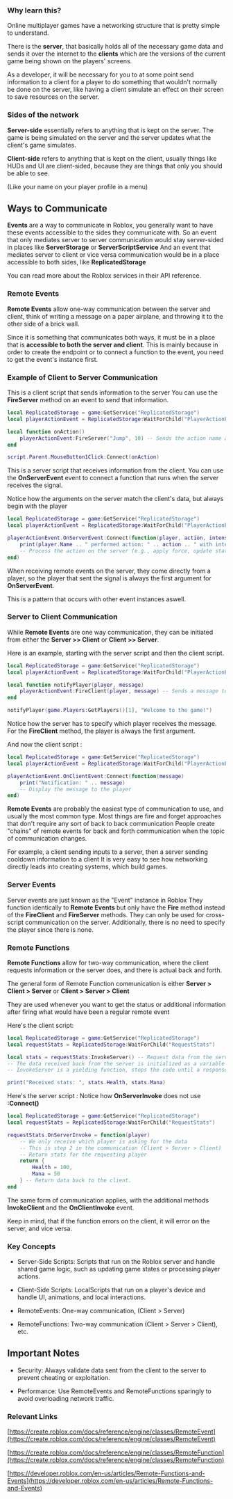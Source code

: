 
### Why learn this?

Online multiplayer games have a networking structure that is pretty
simple to understand.

There is the **server**, that basically holds all of the necessary game data and sends it over the internet to the **clients** 
which are the versions of the current game being shown on the players' screens.

As a developer, it will be necessary for you to at some point send
information to a client for a player to do something that wouldn't 
normally be done on the server, like having a client simulate an effect 
on their screen to save resources on the server.

### Sides of the network

**Server-side** essentially refers to anything that is kept on the server.
The game is being simulated on the server and the server updates
what the client's game simulates.

**Client-side** refers to anything that is kept on the client,
usually things like HUDs and UI are client-sided, because they are things
that only you should be able to see. 

(Like your name on your player profile in a menu)

## Ways to Communicate

**Events** are a way to communicate in Roblox, you generally want to have these events accessible to the sides they communicate with. 
So an event that only mediates server to server communication would stay
server-sided in places like **ServerStorage** or **ServerScriptService**
And an event that mediates server to client or vice versa communication would be in a place accessible to both sides, like **ReplicatedStorage**

You can read more about the Roblox services in their API reference.

### Remote Events

**Remote Events** allow one-way communication between the server and client, think of writing a message on a paper airplane, and throwing it to the other side of a brick wall.

Since it is something that communicates both ways, it must be in a place that is **accessible to both the server and client**. 
This is mainly because in order to create the endpoint or to connect a
function to the event, you need to get the event's instance first.

### Example of Client to Server Communication

This is a client script that sends information to the server
You can use the **FireServer** method on an event to send that information.
```lua
local ReplicatedStorage = game:GetService("ReplicatedStorage")
local playerActionEvent = ReplicatedStorage:WaitForChild("PlayerActionEvent")

local function onAction()
    playerActionEvent:FireServer("Jump", 10) -- Sends the action name and intensity to the server
end

script.Parent.MouseButton1Click:Connect(onAction)
```

This is a server script that receives information from the client.
You can use the **OnServerEvent** event to connect a function that runs when the server receives the signal.

Notice how the arguments on the server match the client's data, 
but always begin with the player


```lua
local ReplicatedStorage = game:GetService("ReplicatedStorage")
local playerActionEvent = ReplicatedStorage:WaitForChild("PlayerActionEvent")

playerActionEvent.OnServerEvent:Connect(function(player, action, intensity)
    print(player.Name .. " performed action: " .. action .. " with intensity: " .. intensity)
    -- Process the action on the server (e.g., apply force, update stats)
end)
```

When receiving remote events on the server, they come directly from a player, 
so the player that sent the signal is always 
the first argument for **OnServerEvent**.

This is a pattern that occurs with other event instances aswell.

### Server to Client Communication

While **Remote Events** are one way communication, they can be initiated from either the **Server >> Client** or **Client >> Server**.

Here is an example, starting with the server script and then the client script.

```lua
local ReplicatedStorage = game:GetService("ReplicatedStorage")
local playerActionEvent = ReplicatedStorage:WaitForChild("PlayerActionEvent")

local function notifyPlayer(player, message)
    playerActionEvent:FireClient(player, message) -- Sends a message to a specific player
end

notifyPlayer(game.Players:GetPlayers()[1], "Welcome to the game!")
```
Notice how the server has to specify which player receives the message.
For the **FireClient** method, the player is always the first argument.

And now the client script :

```lua
local ReplicatedStorage = game:GetService("ReplicatedStorage")
local playerActionEvent = ReplicatedStorage:WaitForChild("PlayerActionEvent")

playerActionEvent.OnClientEvent:Connect(function(message)
    print("Notification: " .. message)
    -- Display the message to the player
end)
```

**Remote Events** are probably the easiest type of communication to use, and usually the most common type.
 Most things are fire and forget approaches that don't require any sort of back to back communication
People create "chains" of remote events for back and forth communication when the topic of communication changes.

For example, a client sending inputs to a server, then a server sending cooldown information to a client
It is very easy to see how networking directly leads into creating systems, which build games.

### Server Events

Server events are just known as the "Event" instance in Roblox
They function identically to **Remote Events** but 
only have the **Fire** method instead of the **FireClient** and **FireServer** methods.
They can only be used for cross-script communication on the server.
Additionally, there is no need to specify the player since there is none.

### Remote Functions

**Remote Functions** allow for two-way communication, where the client requests information or the server does, and there is actual back and forth.

The general form of Remote Function communication is either 
**Server > Client > Server** or **Client > Server > Client**

They are used whenever you want to get the status or additional information after firing what would have been a regular remote event

Here's the client script:
```lua
local ReplicatedStorage = game:GetService("ReplicatedStorage")
local requestStats = ReplicatedStorage:WaitForChild("RequestStats")

local stats = requestStats:InvokeServer() -- Request data from the server
-- The data received back from the server is initialized as a variable 
-- InvokeServer is a yielding function, stops the code until a response is given

print("Received stats: ", stats.Health, stats.Mana) 
```

Here's the server script :
Notice how **OnServerInvoke** does not use **:Connect()**

```lua
local ReplicatedStorage = game:GetService("ReplicatedStorage")
local requestStats = ReplicatedStorage:WaitForChild("RequestStats")

requestStats.OnServerInvoke = function(player)
    -- We only receive which player is asking for the data
    -- This is step 2 in the communication (Client > Server > Client)
    -- Return stats for the requesting player
    return {
        Health = 100,
        Mana = 50
    } -- Return data back to the client.
end
``` 

The same form of communication applies, with the additional methods 
**InvokeClient** and the **OnClientInvoke** event.

Keep in mind, that if the function errors on the client, it will error on the server, and vice versa.

### Key Concepts

* Server-Side Scripts: Scripts that run on the Roblox server and handle shared game logic, such as updating game states or processing player actions.

* Client-Side Scripts: LocalScripts that run on a player's device and handle UI, animations, and local interactions.

* RemoteEvents: One-way communication, (Client > Server)

* RemoteFunctions: Two-way communication (Client > Server > Client), etc.

## Important Notes

* Security: Always validate data sent from the client to the server to prevent cheating or exploitation.

* Performance: Use RemoteEvents and RemoteFunctions sparingly to avoid overloading network traffic.

### Relevant Links

[https://create.roblox.com/docs/reference/engine/classes/RemoteEvent](https://create.roblox.com/docs/reference/engine/classes/RemoteEvent)

[https://create.roblox.com/docs/reference/engine/classes/RemoteFunction](https://create.roblox.com/docs/reference/engine/classes/RemoteFunction)

[https://developer.roblox.com/en-us/articles/Remote-Functions-and-Events](https://developer.roblox.com/en-us/articles/Remote-Functions-and-Events)